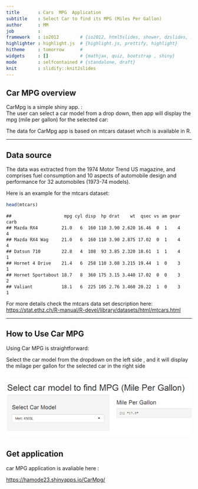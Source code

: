 ```yaml
---
title       : Cars  MPG  Application
subtitle    : Select Car to find its MPG (Miles Per Gallon)
author      : MM
job         : 
framework   : io2012        # {io2012, html5slides, shower, dzslides, ...}
highlighter : highlight.js  # {highlight.js, prettify, highlight}
hitheme     : tomorrow      # 
widgets     : []            # {mathjax, quiz, bootstrap , shiny}
mode        : selfcontained # {standalone, draft}
knit        : slidify::knit2slides
---
```


## Car MPG overview


CarMpg is a simple shiny app. :<br/>
The user can select a car model from a drop down, then app will display the mpg (mile per gallon) for the selected car:<br/>

The data for CarMpg app is based on mtcars dataset whcih is available in R.

---

## Data source

The data was extracted from the 1974 Motor Trend US magazine, and comprises fuel consumption and 10 aspects of automobile design and performance for 32 automobiles (1973-74 models).

Here is an example for the mtcars dataset: <br/>

```r
head(mtcars)
```

```
##                    mpg cyl disp  hp drat    wt  qsec vs am gear carb
## Mazda RX4         21.0   6  160 110 3.90 2.620 16.46  0  1    4    4
## Mazda RX4 Wag     21.0   6  160 110 3.90 2.875 17.02  0  1    4    4
## Datsun 710        22.8   4  108  93 3.85 2.320 18.61  1  1    4    1
## Hornet 4 Drive    21.4   6  258 110 3.08 3.215 19.44  1  0    3    1
## Hornet Sportabout 18.7   8  360 175 3.15 3.440 17.02  0  0    3    2
## Valiant           18.1   6  225 105 2.76 3.460 20.22  1  0    3    1
```

For more details check the mtcars data set description here: <br/>
https://stat.ethz.ch/R-manual/R-devel/library/datasets/html/mtcars.html

---
## How to Use Car MPG

Using Car MPG is straightforward:<br/>

Select the car model from the dropdown on the left side , and it will display the milage per gallon for the selected car in the right side

![width](AppImg.PNG)
---

## Get application


car MPG application is avaliable here :<br/>

https://hamode23.shinyapps.io/CarMpg/
